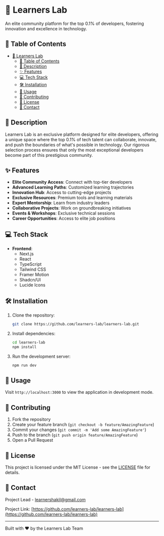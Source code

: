 # 🚀 Learners Lab

An elite community platform for the top 0.1% of developers, fostering innovation and excellence in technology.

## 📖 Table of Contents

- [🚀 Learners Lab](#-learners-lab)
  - [📖 Table of Contents](#-table-of-contents)
  - [🎯 Description](#-description)
  - [✨ Features](#-features)
  - [💻 Tech Stack](#-tech-stack)
  - [🛠 Installation](#-installation)
  - [🚀 Usage](#-usage)
  - [🤝 Contributing](#-contributing)
  - [📄 License](#-license)
  - [📧 Contact](#-contact)

## 🎯 Description

Learners Lab is an exclusive platform designed for elite developers, offering a unique space where the top 0.1% of tech talent can collaborate, innovate, and push the boundaries of what's possible in technology. Our rigorous selection process ensures that only the most exceptional developers become part of this prestigious community.

## ✨ Features

- **Elite Community Access**: Connect with top-tier developers
- **Advanced Learning Paths**: Customized learning trajectories
- **Innovation Hub**: Access to cutting-edge projects
- **Exclusive Resources**: Premium tools and learning materials
- **Expert Mentorship**: Learn from industry leaders
- **Collaborative Projects**: Work on groundbreaking initiatives
- **Events & Workshops**: Exclusive technical sessions
- **Career Opportunities**: Access to elite job positions

## 💻 Tech Stack

- **Frontend**:
  - Next.js
  - React
  - TypeScript
  - Tailwind CSS
  - Framer Motion
  - Shadcn/UI
  - Lucide Icons

## 🛠 Installation

1. Clone the repository:
   ```bash
   git clone https://github.com/learners-lab/learners-lab.git
   ```

2. Install dependencies:
   ```bash
   cd learners-lab
   npm install
   ```

3. Run the development server:
   ```bash
   npm run dev
   ```

## 🚀 Usage

Visit `http://localhost:3000` to view the application in development mode.

## 🤝 Contributing

1. Fork the repository
2. Create your feature branch (`git checkout -b feature/AmazingFeature`)
3. Commit your changes (`git commit -m 'Add some AmazingFeature'`)
4. Push to the branch (`git push origin feature/AmazingFeature`)
5. Open a Pull Request

## 📄 License

This project is licensed under the MIT License - see the [LICENSE](LICENSE) file for details.

## 📧 Contact

Project Lead - [learnershakil@gmail.com](learnershakil@gmail.com)

Project Link: [https://github.com/learners-lab/learners-lab](https://github.com/learners-lab/learners-lab)

---

Built with ❤️ by the Learners Lab Team